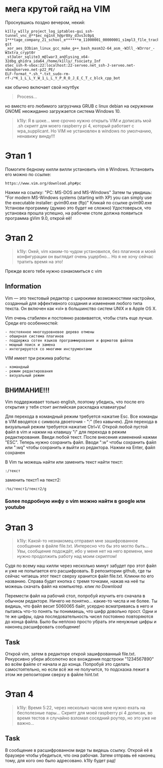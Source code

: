 # мега крутой гайд на VIM

Проснувшись поздно вечером, некий:
```
k1lly_w1lly_project_log_iptables-gui_ssh-tunnel_vnc_@**$ec_ng1nX_h@pr0Xy_d3vs3c0p$_
1***tage_company_21_school_e******m_11000001_00000001_s1mpl3_f1le_track3r_k1lly-git
_xor_aes_D3bian_linux_gcc_make_g++_bash_masm32-64_asm_-W3ll_-W3rror_-W3xtra_crypt0r
_st3aler_sqlite3_m@lwar3_an@lysing_x64-32dbg_ghidra_ida64_/home/k1lly/_fsociety_Inf
oSec_ssh-R-vbox:22:localhost:22-serveo.net_ssh-J-serveo.net-vbox@serveo.net-p22_PE/
ELF-format_*.sh_*.txt_sudo-rm-rf-/*K_1_L_L_Y_W_1_L_L_Y_P_R_O_J_E_C_T_c_blck_cpp_bot
```
как обычно включает свой ноутбук
> Process...

но вместо его любимого загрузчика GRUB с linux debian на окружении GNOME неожиданно загружается система Windows 10.

> k1lly: Я в шоке... мне срочно нужно открыть VIM и дописать мой .sh скрипт для моего raspberry pi 4, который работает с wpa_supplicant. Но VIM не установлен в windows по умолчанию, ненавижу винду!!!

# Этап 1
Помогите бедному килли вилли установить vim в Windows.
Установить его можно по ссылке:
```
https://www.vim.org/download.php#pc
```
Нажми на ссылку: "PC: MS-DOS and MS-Windows"
Затем ты увидишь: "For modern MS-Windows systems (starting with XP) you can simply use the executable installer:
    gvim90.exe (ftp)"
Кликай по ссылке gvim90.exe
Установи программу (думаю это будет не сложно)
Удостоверься, что установка прошла успешно, на рабочем столе должна появиться программа gVim 9.0, открой её!

# Этап 2
> k1lly: Окей, vim каким-то чудом установился, без плагинов и моей конфигурации он выглядит очень ущербно... Но я не хочу сейчас тратить время на это!

Прежде всего тебе нужно ознакомиться с vim

## Information
Vim — это текстовый редактор с широкими возможностями настройки, созданный для эффективного создания и изменения любого типа текста. Он включен как «vi» в большинство систем UNIX и в Apple OS X.

Vim очень стабилен и постоянно развивается, чтобы стать еще лучше. Среди его особенностей:
```
- постоянное многоуровневое дерево отмены
- обширная система плагинов
- поддержка сотен языков программирования и форматов файлов
- мощный поиск и замена
- интегрируется со многими инструментами
```

VIM имеет три режима работы:
```
- командный
- режим редактирования
- визуальный режим
```

## ВНИМАНИЕ!!!
Vim поддерживает только english, поэтому убедись, что после его открытия у тебя стоит английская раскладка клавиатуры!

Для перехода в командный режим требуется нажатие Esc. Все команды в VIM вводятся с символа двоеточия - ":" (без кавычек). Для перехода в визуальный режим требуется нажатие Ctrl+V.
Открой любой пустой файл в vim и нажми на клавишу "i" для перехода в режим редактирования. Введи любой текст. После внесения изменений нажми "ESC". Теперь нужно сохранить файл. Вводи ":w" чтобы сохранить файл или ":wq" чтобы сохранить и выйти из редактора. Нажми на Enter, файл сохранен



В Vim ты можешь найти или заменить текст
найти текст:
```
:/текст
```
заменить текст1 на текст2:
```
:%s/текст1/текст2/g
```

### Более подробную инфу о vim можно найти в google или youtube

# Этап 3
> k1lly: Какой-то незнакомец отправил мне зашифрованное сообщение в файле file.txt. Интересно что бы это могло быть... Увы, сообщение подождёт, ибо у меня нет на него времени, мне нужно продолжить работу над моим скриптом!

Судя по всему наш килли через несколько минут забудет про этот файл и уже не попытается его расшифровать. В репозитории github, где ты сейчас читаешь этот текст сверху хранится файл file.txt. Кликни по его названию. Справа будет кнопка с тремя точками, нажав на неё ты можешь скачать файл на компьютер.
*клик по Download*

Перемести файл на рабочий стол, попробуй изучить его сначала в обычном редакторе. Ничего не понятно... какие-то числа и не более.
Ты видишь, что файл весит 5060065 байт, усердно всматриваясь в него и пытаясь что-то понять ты понимаешь, что шифр довольно прост. Одни и те же цифры, одна последовательность чисел постоянно повторяются до конца файла.
Было бы неплохо просто убрать эти ненужные цифры и наконец расшифровать сообщение!

## Task
Открой vim, затем в редакторе открой зашифрованный file.txt. Рекурсивно убери абсолютно все вхождения подстроки "1234567890" во всём файле от начала и до конца.
Попробуй это сделать самостоятельно, но если всё же не получится, то подсказка лежит в этом же репозитории сверху в файле hint.txt

# Этап 4
> k1lly: Время 5:22, через несколько часов мне нужно ехать на бесполезные пары... Скрипт для моей raspberry pi 4 дописан, во время тестов я случайно взломал соседний роутер, но это уже не важно...

## Task
В сообщение в расшифрованном виде ты видешь ссылку. Открой её в браузере чтобы убедиться, что она рабочая. Затем отправь её наконец тому, для кого оно было адресовано. k1lly будет рад!
